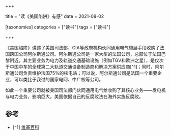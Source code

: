 +++

title = "读《美国陷阱》有感"
date = 2021-08-02

[taxonomies]
categories = ["读书"]
tags = ["读书"]

+++


《美国陷阱》讲述了美国司法部、CIA等政府机构伙同通用电气施展手段收购了法国跨国公司阿尔斯通公司。阿尔斯通公司是一家大型的法国公司，总部位于法国巴黎附近，其主要业务为电力及轨道交通基础设施（例如TGV和欧洲之星），是仅次于中国中车的全球第二大轨道交通设备制造商和解决方案供应商[^1]；同时，阿尔斯通公司负责维护法国75%的核电站；可以说，阿尔斯通公司是法国一个重要企业，可以类比于我过的国家电网、中广核等公司。

如此一个重要公司就被美国司法部门伙同通用电气给收购了其核心业务——发电机与电力业务，影响巨大。美国依据自己的反腐败法在海外实施反腐败。


## 参考

- [^1] [维基百科](https://zh.wikipedia.org/wiki/%E9%98%BF%E7%88%BE%E6%96%AF%E9%80%9A)
